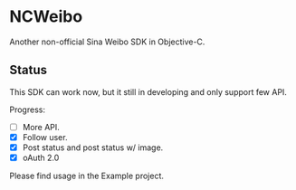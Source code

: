 # NCWeibo #

Another non-official Sina Weibo SDK in Objective-C.

## Status ##

This SDK can work now, but it still in developing and only support few API.

Progress:

- [ ] More API.
- [x] Follow user.
- [x] Post status and post status w/ image.
- [x] oAuth 2.0

Please find usage in the Example project.
